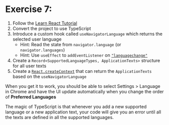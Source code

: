 Exercise 7:
===========

1. Follow the [Learn React Tutorial](https://react.dev/learn/tutorial-tic-tac-toe)
2. Convert the project to use TypeScript
3. Introduce a custom hook called `useNavigatorLanguage` which returns the selected user language
    - Hint: Read the state from `navigator.language` (or `navigator.languages`)
    - Hint: Use `useEffect` to `addEventListener`
      on [`"languagechange"`](https://developer.mozilla.org/en-US/docs/Web/API/Window/languagechange_event)
4. Create a `Record<SupportedLanguageTypes, ApplicationTexts>` structure for all user texts
5. Create a [`React.createContext`](https://react.dev/reference/react/useContext) that can return the `ApplicationTexts`
   based on the `useNavigatorLanguage`

When you get it to work, you should be able to select Settings > Language in Chrome and have the UI update automatically
when you change the order of **Preferred Languages**

The magic of TypeScript is that whenever you add a new supported language or a new application text, your code will
give you an error until all the texts are defined in all the supported languages.

